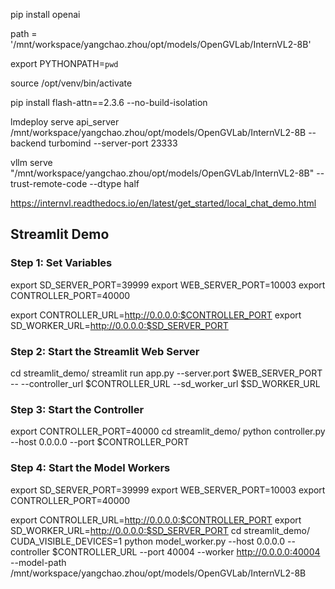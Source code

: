 pip install openai

path = '/mnt/workspace/yangchao.zhou/opt/models/OpenGVLab/InternVL2-8B'

export  PYTHONPATH=`pwd`

source /opt/venv/bin/activate

pip install flash-attn==2.3.6 --no-build-isolation

lmdeploy serve api_server /mnt/workspace/yangchao.zhou/opt/models/OpenGVLab/InternVL2-8B --backend turbomind --server-port 23333

vllm serve "/mnt/workspace/yangchao.zhou/opt/models/OpenGVLab/InternVL2-8B" --trust-remote-code --dtype half 


https://internvl.readthedocs.io/en/latest/get_started/local_chat_demo.html



## Streamlit Demo
### Step 1: Set Variables
export SD_SERVER_PORT=39999
export WEB_SERVER_PORT=10003
export CONTROLLER_PORT=40000

export CONTROLLER_URL=http://0.0.0.0:$CONTROLLER_PORT
export SD_WORKER_URL=http://0.0.0.0:$SD_SERVER_PORT

### Step 2: Start the Streamlit Web Server
cd streamlit_demo/
streamlit run app.py --server.port $WEB_SERVER_PORT -- --controller_url $CONTROLLER_URL --sd_worker_url $SD_WORKER_URL

### Step 3: Start the Controller
export CONTROLLER_PORT=40000
cd streamlit_demo/
python controller.py --host 0.0.0.0 --port $CONTROLLER_PORT

### Step 4: Start the Model Workers
export SD_SERVER_PORT=39999
export WEB_SERVER_PORT=10003
export CONTROLLER_PORT=40000

export CONTROLLER_URL=http://0.0.0.0:$CONTROLLER_PORT
export SD_WORKER_URL=http://0.0.0.0:$SD_SERVER_PORT
cd streamlit_demo/
CUDA_VISIBLE_DEVICES=1 python model_worker.py --host 0.0.0.0 --controller $CONTROLLER_URL --port 40004 --worker http://0.0.0.0:40004 --model-path /mnt/workspace/yangchao.zhou/opt/models/OpenGVLab/InternVL2-8B

